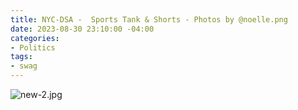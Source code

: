 ```yaml
---
title: NYC-DSA -  Sports Tank & Shorts - Photos by @noelle.png
date: 2023-08-30 23:10:00 -04:00
categories:
- Politics
tags:
- swag
---
```


![new-2.jpg](/uploads/new-2.jpg)